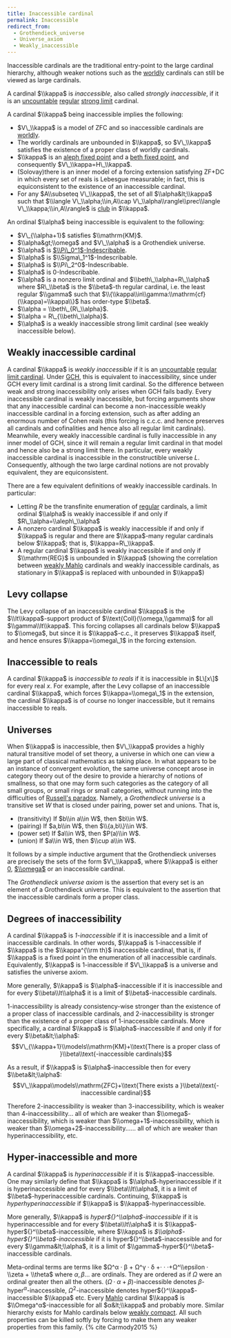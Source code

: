 ```yaml
---
title: Inaccessible cardinal
permalink: Inaccessible
redirect_from:
  - Grothendieck_universe
  - Universe_axiom
  - Weakly_inaccessible
---
```

  
Inaccessible cardinals are the traditional entry-point to the large
cardinal hierarchy, although weaker notions such as the
[worldly](Worldly "Worldly")
cardinals can still be viewed as large cardinals.

A cardinal $\\kappa$ is *inaccessible*, also called *strongly
inaccessible*, if it is an
<a href="Uncountable" class="mw-redirect" title="Uncountable">uncountable</a>
<a href="Regular" class="mw-redirect" title="Regular">regular</a>
<a href="Strong_limit" class="mw-redirect" title="Strong limit">strong limit</a>
cardinal.

A cardinal $\\kappa$ being inaccessible implies the following:

-   $V\_\\kappa$ is a model of ZFC and so inaccessible cardinals are
    [worldly](Worldly "Worldly").
-   The worldly cardinals are unbounded in $\\kappa$, so $V\_\\kappa$
    satisfies the existence of a proper class of worldly cardinals.
-   $\\kappa$ is an
    <a href="Aleph_fixed_point" class="mw-redirect" title="Aleph fixed point">aleph fixed point</a>
    and a
    <a href="Beth_fixed_point" class="mw-redirect" title="Beth fixed point">beth fixed point</a>,
    and consequently $V\_\\kappa=H\_\\kappa$.
-   (Solovay)there is an inner model of a forcing extension satisfying
    ZF+DC in which every set of reals is Lebesgue measurable; in fact,
    this is equiconsistent to the existence of an inaccessible cardinal.
-   For any $A\\subseteq V\_\\kappa$, the set of all
    $\\alpha&lt;\\kappa$ such that $\\langle V\_\\alpha;\\in,A\\cap
    V\_\\alpha\\rangle\\prec\\langle V\_\\kappa;\\in,A\\rangle$ is
    [club](Club "Club") in
    $\\kappa$.

An ordinal $\\alpha$ being inaccessible is equivalent to the following:

-   $V\_{\\alpha+1}$ satisfies $\\mathrm{KM}$.
-   $\\alpha&gt;\\omega$ and $V\_\\alpha$ is a Grothendiek universe.
-   $\\alpha$ is
    [$\\Pi\_0^1$-Indescribable](Indescribable "Indescribable").
-   $\\alpha$ is $\\Sigma\_1^1$-Indescribable.
-   $\\alpha$ is $\\Pi\_2^0$-Indescribable.
-   $\\alpha$ is $0$-Indescribable.
-   $\\alpha$ is a nonzero limit ordinal and
    $\\beth\_\\alpha=R\_\\alpha$ where $R\_\\beta$ is the $\\beta$-th
    regular cardinal, i.e. the least regular $\\gamma$ such that
    $\\{\\kappa\\in\\gamma:\\mathrm{cf}(\\kappa)=\\kappa\\}$ has
    order-type $\\beta$.
-   $\\alpha = \\beth\_{R\_\\alpha}$.
-   $\\alpha = R\_{\\beth\_\\alpha}$.
-   $\\alpha$ is a weakly inaccessible strong limit cardinal (see weakly
    inaccessible below).


## Weakly inaccessible cardinal

A cardinal $\\kappa$ is *weakly inaccessible* if it is an
<a href="Uncountable" class="mw-redirect" title="Uncountable">uncountable</a>
<a href="Regular" class="mw-redirect" title="Regular">regular</a>
<a href="Limit_cardinal" class="mw-redirect" title="Limit cardinal">limit cardinal</a>.
Under
<a href="GCH" class="mw-redirect" title="GCH">GCH</a>,
this is equivalent to inaccessibility, since under GCH every limit
cardinal is a strong limit cardinal. So the difference between weak and
strong inaccessibility only arises when GCH fails badly. Every
inaccessible cardinal is weakly inaccessible, but forcing arguments show
that any inaccessible cardinal can become a non-inaccessible weakly
inaccessible cardinal in a forcing extension, such as after adding an
enormous number of Cohen reals (this forcing is c.c.c. and hence
preserves all cardinals and cofinalities and hence also all regular
limit cardinals). Meanwhile, every weakly inaccessible cardinal is fully
inaccessible in any inner model of GCH, since it will remain a regular
limit cardinal in that model and hence also be a strong limit there. In
particular, every weakly inaccessible cardinal is inaccessible in the
constructible universe $L$. Consequently, although the two large
cardinal notions are not provably equivalent, they are equiconsistent.

There are a few equivalent definitions of weakly inaccessible cardinals.
In particular:

-   Letting $R$ be the transfinite enumeration of
    <a href="Regular" class="mw-redirect" title="Regular">regular</a>
    cardinals, a limit ordinal $\\alpha$ is weakly inaccessible if and
    only if $R\_\\alpha=\\aleph\_\\alpha$
-   A nonzero cardinal $\\kappa$ is weakly inaccessible if and only if
    $\\kappa$ is regular and there are $\\kappa$-many regular cardinals
    below $\\kappa$; that is, $\\kappa=R\_\\kappa$.
-   A regular cardinal $\\kappa$ is weakly inaccessible if and only if
    $\\mathrm{REG}$ is unbounded in $\\kappa$ (showing the correlation
    between [weakly
    Mahlo](Mahlo "Mahlo")
    cardinals and weakly inaccessible cardinals, as stationary in
    $\\kappa$ is replaced with unbounded in $\\kappa$)

## Levy collapse

The Levy collapse of an inaccessible cardinal $\\kappa$ is the
$\\lt\\kappa$-support product of $\\text{Coll}(\\omega,\\gamma)$ for all
$\\gamma\\lt\\kappa$. This forcing collapses all cardinals below
$\\kappa$ to $\\omega$, but since it is $\\kappa$-c.c., it preserves
$\\kappa$ itself, and hence ensures $\\kappa=\\omega\_1$ in the forcing
extension.

## Inaccessible to reals

A cardinal $\\kappa$ is *inaccessible to reals* if it is inaccessible in
$L\[x\]$ for every real $x$. For example, after the Levy collapse of an
inaccessible cardinal $\\kappa$, which forces $\\kappa=\\omega\_1$ in
the extension, the cardinal $\\kappa$ is of course no longer
inaccessible, but it remains inaccessible to reals.

## Universes

When $\\kappa$ is inaccessible, then $V\_\\kappa$ provides a highly
natural transitive model of set theory, a universe in which one can view
a large part of classical mathematics as taking place. In what appears
to be an instance of convergent evolution, the same universe concept
arose in category theory out of the desire to provide a hierarchy of
notions of smallness, so that one may form such categories as the
category of all small groups, or small rings or small categories,
without running into the difficulties of [Russell's
paradox](Russell%27s_paradox "Russell's paradox").
Namely, a *Grothendieck universe* is a transitive set $W$ that is closed
under pairing, power set and unions. That is,

-   (transitivity) If $b\\in a\\in W$, then $b\\in W$.
-   (pairing) If $a,b\\in W$, then $\\{a,b\\}\\in W$.
-   (power set) If $a\\in W$, then $P(a)\\in W$.
-   (union) If $a\\in W$, then $\\cup a\\in W$.

It follows by a simple inductive argument that the Grothendieck
universes are precisely the sets of the form $V\_\\kappa$, where
$\\kappa$ is either
[$0$](Zero "Zero"),
[$\\omega$](Omega "Omega")
or an inaccessible cardinal.

The *Grothendieck universe axiom* is the assertion that every set is an
element of a Grothendieck universe. This is equivalent to the assertion
that the inaccessible cardinals form a proper class.

## Degrees of inaccessibility

A cardinal $\\kappa$ is *$1$-inaccessible* if it is inaccessible and a
limit of inaccessible cardinals. In other words, $\\kappa$ is
$1$-inaccessible if $\\kappa$ is the $\\kappa^{\\rm th}$ inaccessible
cardinal, that is, if $\\kappa$ is a fixed point in the enumeration of
all inaccessible cardinals. Equivalently, $\\kappa$ is $1$-inaccessible
if $V\_\\kappa$ is a universe and satisfies the universe axiom.

More generally, $\\kappa$ is $\\alpha$-inaccessible if it is
inaccessible and for every $\\beta\\lt\\alpha$ it is a limit of
$\\beta$-inaccessible cardinals.

$1$-inaccessibility is already consistency-wise stronger than the
existence of a proper class of inaccessible cardinals, and
$2$-inaccessibility is stronger than the existence of a proper class of
$1$-inaccessible cardinals. More specifically, a cardinal $\\kappa$ is
$\\alpha$-inaccessible if and only if for every $\\beta&lt;\\alpha$:
$$V\_{\\kappa+1}\\models\\mathrm{KM}+\\text{There is a proper class of
}\\beta\\text{-inaccessible cardinals}$$

As a result, if $\\kappa$ is $\\alpha$-inaccessible then for every
$\\beta&lt;\\alpha$: $$V\_\\kappa\\models\\mathrm{ZFC}+\\text{There
exists a }\\beta\\text{-inaccessible cardinal}$$

Therefore $2$-inaccessibility is weaker than $3$-inaccessibility, which
is weaker than $4$-inaccessibility... all of which are weaker than
$\\omega$-inaccessibility, which is weaker than
$\\omega+1$-inaccessibility, which is weaker than
$\\omega+2$-inaccessibility...... all of which are weaker than
hyperinaccessibility, etc.

## Hyper-inaccessible and more

A cardinal $\\kappa$ is *hyperinaccessible* if it is
$\\kappa$-inaccessible. One may similarly define that $\\kappa$ is
$\\alpha$-hyperinaccessible if it is hyperinaccessible and for every
$\\beta\\lt\\alpha$, it is a limit of $\\beta$-hyperinaccessible
cardinals. Continuing, $\\kappa$ is *hyperhyperinaccessible* if
$\\kappa$ is $\\kappa$-hyperinaccessible.

More generally, $\\kappa$ is *hyper${}^\\alpha$-inaccessible* if it is
hyperinaccessible and for every $\\beta\\lt\\alpha$ it is
$\\kappa$-hyper${}^\\beta$-inaccessible, where $\\kappa$ is
*$\\alpha$-hyper${}^\\beta$-inaccessible* if it is
hyper${}^\\beta$-inaccessible and for every $\\gamma&lt;\\alpha$, it is
a limit of $\\gamma$-hyper${}^\\beta$-inaccessible cardinals.

Meta-ordinal terms are terms like $Ω^α · β + Ω^γ · δ +· · ·+Ω^\\epsilon
· \\zeta + \\theta$ where $α, β...$ are ordinals. They are ordered as if
$Ω$ were an ordinal greater then all the others. $(Ω · α +
β)$-inaccessible denotes $β$-hyper${}^α$-inaccessible,
$Ω^2$-inaccessible denotes hyper${}^\\kappa$-inaccessible $\\kappa$ etc.
Every
[Mahlo](Mahlo "Mahlo")
cardinal $\\kappa$ is $\\Omega^α$-inaccessible for all $α&lt;\\kappa$
and probably more. Similar hierarchy exists for Mahlo cardinals below
[weakly
compact](Weakly_compact "Weakly compact").
All such properties can be killed softly by forcing to make them any
weaker properties from this
family. {% cite Carmody2015 %}
